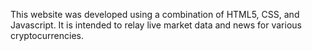 This website was developed using a combination of HTML5, CSS, and Javascript. It is intended to relay live
market data and news for various cryptocurrencies.
